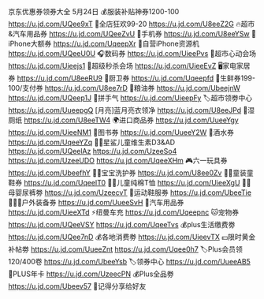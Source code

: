 京东优惠券领券大全 5月24日
💰服装补贴神券1200-100
https://u.jd.com/UQee9xT
🎉全店狂欢99-20
https://u.jd.com/U8eeZ2G
🔥超市&汽车用品券
https://u.jd.com/UQeeZvU
📱手机券
https://u.jd.com/U8eeYSw
 iPhone大额券
https://u.jd.com/UqeepXr
📱自营iPhone资源机
https://u.jd.com/UQeeU0U
🎧数码券
https://u.jd.com/UieePvs 
🛒超市心动会场
https://u.jd.com/Uieejs1
🚀超级秒杀会场
https://u.jd.com/UieeEvZ
🖥家电家居券
https://u.jd.com/U8eeRU9
🛁厨卫券
https://u.jd.com/Uqeepfd
🥚生鲜券199-100/支付券
https://u.jd.com/U8ee7rD 
🍚粮油券
https://u.jd.com/UbeejnW
https://u.jd.com/UQeep1J
🎰拼手气
https://u.jd.com/UieepFy
🏷超市领劵中心
https://u.jd.com/UueepgQ
[月亮]蓝月亮衣领净
https://u.jd.com/U8eeJPd
🚽湿厕纸
https://u.jd.com/U8eeTW4
🌍进口商品券
https://u.jd.com/UueeYgy
https://u.jd.com/UieeNM1
📖图书券
https://u.jd.com/UueeY2W
🍶酒水券
https://u.jd.com/UqeeYZq
👶🏻星鲨儿童维生素D3&AD
https://u.jd.com/UQeelAz
https://u.jd.com/UzeeSo4
https://u.jd.com/UzeeUDO
https://u.jd.com/UqeeXHm
🎮六一玩具券
https://u.jd.com/UbeefhY 
👶🏻宝宝洗护券
https://u.jd.com/U8ee0Zv 
👶🏻童装童鞋券
https://u.jd.com/UqeelT0
👶🏻儿童纯棉T恤
https://u.jd.com/UieeXgU
👶🏻母婴尿裤劵
https://u.jd.com/UzeecvT
👟运动鞋服券
https://u.jd.com/UbeeTie 
🚴🏻‍♀户外装备券
https://u.jd.com/UueeSvH
🚗汽车用品券
https://u.jd.com/UieeXTd 
⚡纽曼车充
https://u.jd.com/Uqeepnc
🐱宠物券
https://u.jd.com/UQeeVSY
https://u.jd.com/UqeeTvs
💰plus生活缴费劵
https://u.jd.com/UQee7nD
💰各地消费劵
https://u.jd.com/UieevTX
💵限时黄金补帖劵
https://u.jd.com/UueeZnt
https://u.jd.com/Uqee0h7
🏷Plus会员领120/400卷
https://u.jd.com/UbeeYsb
🏷领券中心
https://u.jd.com/UueeAB5
👑PLUS年卡
https://u.jd.com/UzeecPN
💰Plus全品劵
https://u.jd.com/Ubeev57
🤩记得分享给好友